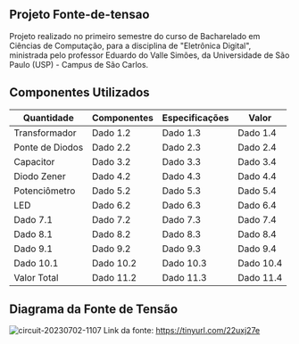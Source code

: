 ## Projeto Fonte-de-tensao

Projeto realizado no primeiro semestre do curso de Bacharelado em Ciências de Computação, para a disciplina de "Eletrônica Digital", ministrada pelo professor Eduardo do Valle Simões, da Universidade de São Paulo (USP) - Campus de São Carlos.

## Componentes Utilizados
| Quantidade | Componentes | Especificações | Valor |
| -------- | -------- | -------- | -------- |
| Transformador | Dado 1.2 | Dado 1.3 | Dado 1.4 |
| Ponte de Diodos | Dado 2.2 | Dado 2.3 | Dado 2.4 |
| Capacitor | Dado 3.2 | Dado 3.3 | Dado 3.4 |
| Diodo Zener | Dado 4.2 | Dado 4.3 | Dado 4.4 |
| Potenciômetro | Dado 5.2 | Dado 5.3 | Dado 5.4 |
| LED | Dado 6.2 | Dado 6.3 | Dado 6.4 |
| Dado 7.1 | Dado 7.2 | Dado 7.3 | Dado 7.4 |
| Dado 8.1 | Dado 8.2 | Dado 8.3 | Dado 8.4 |
| Dado 9.1 | Dado 9.2 | Dado 9.3 | Dado 9.4 |
| Dado 10.1 | Dado 10.2 | Dado 10.3 | Dado 10.4 |
| Valor Total| Dado 11.2 | Dado 11.3 | Dado 11.4 |

## Diagrama da Fonte de Tensão

![circuit-20230702-1107](https://github.com/J-carvalho17/Fonte-de-tensao/assets/129186293/d1ef9827-de2a-48d0-a5c0-5733c3d0efd0)
Link da fonte: https://tinyurl.com/22uxj27e

